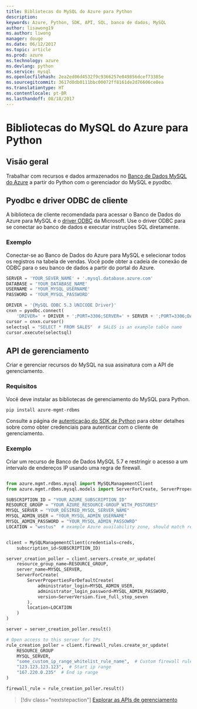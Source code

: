 ```yaml
---
title: Bibliotecas do MySQL do Azure para Python
description: 
keywords: Azure, Python, SDK, API, SQL, banco de dados, MySQL
author: lisawong19
ms.author: liwong
manager: douge
ms.date: 06/12/2017
ms.topic: article
ms.prod: azure
ms.technology: azure
ms.devlang: python
ms.service: mysql
ms.openlocfilehash: 2ea2ed06d4532f9c9366257e049856dcef73385e
ms.sourcegitcommit: 3617d0db0111bbc00072ff8161de2d76606ce0ea
ms.translationtype: HT
ms.contentlocale: pt-BR
ms.lasthandoff: 08/18/2017
---
```

# <a name="azure-mysql-libraries-for-python"></a>Bibliotecas do MySQL do Azure para Python 

## <a name="overview"></a>Visão geral

Trabalhar com recursos e dados armazenados no [Banco de Dados MySQL do Azure](/azure/mysql/overview) a partir do Python com o gerenciador do MySQL e pyodbc.

## <a name="client-odbc-driver-and-pyodbc"></a>Pyodbc e driver ODBC de cliente

A biblioteca de cliente recomendada para acessar o Banco de Dados do Azure para MySQL é o [driver ODBC](/azure/sql-database/sql-database-connect-query-python#install-the-python-and-database-communication-libraries) da Microsoft. Use o driver ODBC para se conectar ao banco de dados e executar instruções SQL diretamente.

### <a name="example"></a>Exemplo

Conectar-se ao Banco de Dados do Azure para MySQL e selecionar todos os registros na tabela de vendas. Você pode obter a cadeia de conexão de ODBC para o seu banco de dados a partir do portal do Azure.

```python
SERVER = 'YOUR_SEVER_NAME' + '.mysql.database.azure.com'
DATABASE = 'YOUR_DATABASE_NAME'
USERNAME = 'YOUR_MYSQL_USERNAME'
PASSWORD = 'YOUR_MYSQL_PASSWORD'

DRIVER = '{MySQL ODBC 5.3 UNICODE Driver}'
cnxn = pyodbc.connect(
    'DRIVER=' + DRIVER + ';PORT=3306;SERVER=' + SERVER + ';PORT=3306;DATABASE=' + DATABASE + ';UID=' + USERNAME + ';PWD=' + PASSWORD)
cursor = cnxn.cursor()
selectsql = "SELECT * FROM SALES"  # SALES is an example table name
cursor.execute(selectsql)
```

## <a name="management-api"></a>API de gerenciamento

Criar e gerenciar recursos do MySQL na sua assinatura com a API de gerenciamento.

### <a name="requirements"></a>Requisitos
Você deve instalar as bibliotecas de gerenciamento do MySQL para Python.
```bash
pip install azure-mgmt-rdbms
```

Consulte a página de [autenticação do SDK de Python](https://docs.microsoft.com/python/azure/python-sdk-azure-authenticate) para obter detalhes sobre como obter credenciais para autenticar com o cliente de gerenciamento.

### <a name="example"></a>Exemplo

Criar um recurso de Banco de Dados MySQL 5.7 e restringir o acesso a um intervalo de endereços IP usando uma regra de firewall.

```python

from azure.mgmt.rdbms.mysql import MySQLManagementClient
from azure.mgmt.rdbms.mysql.models import ServerForCreate, ServerPropertiesForDefaultCreate, ServerVersion

SUBSCRIPTION_ID = "YOUR_AZURE_SUBSCRIPTION_ID"
RESOURCE_GROUP = "YOUR_AZURE_RESOURCE-GROUP_WITH_POSTGRES"
MYSQL_SERVER = "YOUR_DESIRED_MYSQL_SERVER_NAME"
MYSQL_ADMIN_USER = "YOUR_MYSQL_ADMIN_USERNAME"
MYSQL_ADMIN_PASSWORD = "YOUR_MYSQL_ADMIN_PASSOWRD"
LOCATION = "westus"  # example Azure availability zone, should match resource group


client = MySQLManagementClient(credentials=creds,
    subscription_id=SUBSCRIPTION_ID)

server_creation_poller = client.servers.create_or_update(
    resource_group_name=RESOURCE_GROUP,
    server_name=MYSQL_SERVER,
    ServerForCreate(
        ServerPropertiesForDefaultCreate(
            administrator_login=MYSQL_ADMIN_USER,
            administrator_login_password=MYSQL_ADMIN_PASSWORD,
            version=ServerVersion.five_full_stop_seven
        ),
        location=LOCATION
    )
)

server = server_creation_poller.result()

# Open access to this server for IPs
rule_creation_poller = client.firewall_rules.create_or_update(
    RESOURCE_GROUP
    MYSQL_SERVER,
    "some_custom_ip_range_whitelist_rule_name",  # Custom firewall rule name
    "123.123.123.123",  # Start ip range
    "167.220.0.235"  # End ip range
)

firewall_rule = rule_creation_poller.result()
```

> [!div class="nextstepaction"]
> [Explorar as APIs de gerenciamento](/python/api/overview/azure/mysql/managementlibrary)